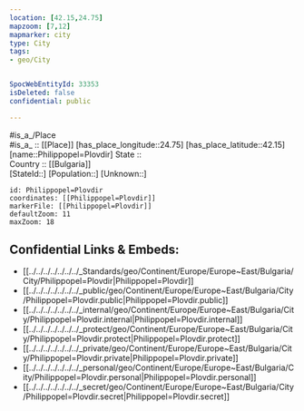 ```yaml
---
location: [42.15,24.75] 
mapzoom: [7,12] 
mapmarker: city 
type: City
tags:
- geo/City


SpocWebEntityId: 33353
isDeleted: false
confidential: public

---
```

#is_a_/Place  
#is_a_ :: [[Place]] 
[has_place_longitude::24.75] 
[has_place_latitude::42.15] 
[name::Philippopel=Plovdir] 
State ::  
Country :: [[Bulgaria]]  
[StateId::] 
[Population::] 
[Unknown::] 


```leaflet
id: Philippopel=Plovdir
coordinates: [[Philippopel=Plovdir]] 
markerFile: [[Philippopel=Plovdir]] 
defaultZoom: 11 
maxZoom: 18
```


## Confidential Links & Embeds: 
- [[../../../../../../../_Standards/geo/Continent/Europe/Europe~East/Bulgaria/City/Philippopel=Plovdir|Philippopel=Plovdir]] 
- [[../../../../../../../_public/geo/Continent/Europe/Europe~East/Bulgaria/City/Philippopel=Plovdir.public|Philippopel=Plovdir.public]] 
- [[../../../../../../../_internal/geo/Continent/Europe/Europe~East/Bulgaria/City/Philippopel=Plovdir.internal|Philippopel=Plovdir.internal]] 
- [[../../../../../../../_protect/geo/Continent/Europe/Europe~East/Bulgaria/City/Philippopel=Plovdir.protect|Philippopel=Plovdir.protect]] 
- [[../../../../../../../_private/geo/Continent/Europe/Europe~East/Bulgaria/City/Philippopel=Plovdir.private|Philippopel=Plovdir.private]] 
- [[../../../../../../../_personal/geo/Continent/Europe/Europe~East/Bulgaria/City/Philippopel=Plovdir.personal|Philippopel=Plovdir.personal]] 
- [[../../../../../../../_secret/geo/Continent/Europe/Europe~East/Bulgaria/City/Philippopel=Plovdir.secret|Philippopel=Plovdir.secret]] 
